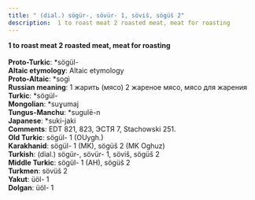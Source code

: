 ```yaml
---
title: " (dial.) sögür-, sövür- 1, söviš, sögüš 2"
description:  1 to roast meat 2 roasted meat, meat for roasting
---
```

<strong> 1 to roast meat 2 roasted meat, meat for roasting</strong><br><br>
<strong>Proto-Turkic</strong>:  *sögül-<br>
<strong>Altaic etymology</strong>:  Altaic etymology<br>
<strong> Proto-Altaic</strong>:  *sogì<br>
<strong>Russian meaning</strong>:  1 жарить (мясо) 2 жареное мясо, мясо для жарения<br>
<strong>Turkic</strong>:  *sögül-<br>
<strong>Mongolian</strong>:  *suɣumaj<br>
<strong>Tungus-Manchu</strong>:  *sugulē-n<br>
<strong>Japanese</strong>:  *suki-jaki<br>
<strong>Comments</strong>:  EDT 821, 823, ЭСТЯ 7, Stachowski 251.<br>
<strong>Old Turkic</strong>:  sögül- 1 (OUygh.)<br>
<strong>Karakhanid</strong>:  sögül- 1 (MK), sögüš 2 (MK Oghuz)<br>
<strong>Turkish</strong>:  (dial.) sögür-, sövür- 1, söviš, sögüš 2<br>
<strong>Middle Turkic</strong>:  sögül- 1 (AH), sögüš 2<br>
<strong>Turkmen</strong>:  sövüš 2<br>
<strong>Yakut</strong>:  üöl- 1<br>
<strong>Dolgan</strong>:  üöl- 1<br>


